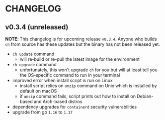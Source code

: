# CHANGELOG

## v0.3.4 (unreleased)

**NOTE**:
This changelog is for upcoming release `v0.3.4`. Anyone who builds `ch` from source has these updates but the binary has not been released yet.

- `ch update` command
  - will re-build or re-pull the latest image for the environment
- `ch upgrade` command
  - unfortunately, this won't upgrade `ch` for you but will at least tell you the OS-specific command to run in your terminal
- improved error when install script is run on Linux
  - install script relies on `unzip` command on Unix which is installed by default on macOS
  - if `unzip` command fails, script prints out how to install on Debian-based and Arch-based distros
- dependency upgrades for `containerd` security vulnerabilities
- upgrade from go `1.16` to `1.17`
